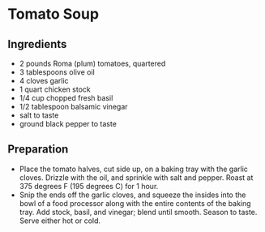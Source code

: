 # Tomato Soup

## Ingredients

- 2 pounds Roma (plum) tomatoes, quartered
- 3 tablespoons olive oil
- 4 cloves garlic
- 1 quart chicken stock
- 1/4 cup chopped fresh basil
- 1/2 tablespoon balsamic vinegar
- salt to taste
- ground black pepper to taste 

## Preparation


- Place the tomato halves, cut side up, on a baking tray with the garlic cloves. Drizzle with the oil, and sprinkle with salt and pepper. Roast at 375 degrees F (195 degrees C) for 1 hour.
- Snip the ends off the garlic cloves, and squeeze the insides into the bowl of a food processor along with the entire contents of the baking tray. Add stock, basil, and vinegar; blend until smooth. Season to taste. Serve either hot or cold.